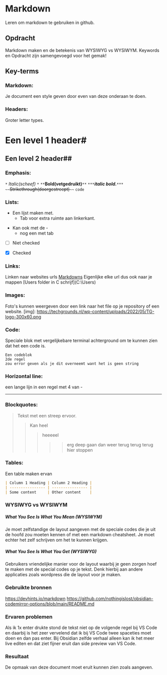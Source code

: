 # Markdown
Leren om markdown te gebruiken in github.

## Opdracht
Markdown maken en de betekenis van WYSIWYG vs WYSIWYM. Keywords en Opdracht zijn samengevoegd voor het gemak!

## Key-terms

### Markdown: 
Je document een style geven door even van deze onderaan te doen.

### Headers:  
Groter letter types.

# Een level 1 header#

## Een level 2 header##  


### Emphasis:   
`*` *Italic(scheef)* `*`
`**`**Bold(vetgedruikt)**`**`
`***`***italic bold.***`***`
``~~``~~Strikethrough(doorgestreept)~~`~~`
`code` 

### Lists:   
* Een lijst maken met.
	* Tab voor extra ruimte aan linkerkant.
- Kan ook met de -
	- nog een met tab
- [ ] Niet checked
- [x] Checked


### Links:   
Linken naar websites urls [Markdowns](https://devhints.io/markdown)
Eigenlijke elke url dus ook naar je mappen [Users folder in C schrijf](C:\Users\)

### Images:   
Foto's kunnen weergeven door een link naar het file op je repository of een website.
[img]: https://techgrounds.nl/wp-content/uploads/2022/05/TG-logo-300x60.png

### Code:   
Speciale blok met vergelijkebare terminal achterground om te kunnen zien dat het een code is.
``` 
Een codeblok 
2de regel
zou error geven als je dit overneemt want het is geen string
```


### Horizontal line:   
een lange lijn in een regel met 4 van -

----

### Blockquotes: 
> Tekst met een streep ervoor.
> > Kan heel
> > > heeeeel
> > > > > erg deep gaan
> > > >dan weer terug
> > > >terug
> > > terug
> >hier stoppen

### Tables:   
Een table maken ervan
```markdown
| Column 1 Heading | Column 2 Heading |
| ---------------- | ---------------- |
| Some content     | Other content    |
```


### WYSIWYG vs WYSIWYM  
##### What You See Is What You Mean (WYSIWYM)  
Je moet zelfstandige de layout aangeven met de speciale codes die je uit de hoofd zou moeten kennen of met een markdown cheatsheet. Je moet echter het zelf schrijven om het te kunnen krijgen. 

##### What You See Is What You Get (WYSIWYG) 
Gebruikers vriendelijke manier voor de layout waarbij je geen zorgen hoef te maken met de special codes op je tekst. Denk hierbij aan andere applicaties zoals wordpress die de layout voor je maken.

### Gebruikte bronnen
https://devhints.io/markdown
https://github.com/nothingislost/obsidian-codemirror-options/blob/main/README.md

### Ervaren problemen
Als ik 1x enter drukte stond de tekst niet op de volgende regel bij VS Code en daarbij is het zeer vervelend dat ik bij VS Code twee spaceties moet doen en dan pas enter. Bij Obsidian zelfde verhaal alleen kan ik het meer live editen en dat ziet fijner eruit dan side preview van VS Code. 

### Resultaat
De opmaak van deze document moet eruit kunnen zien zoals aangeven.



